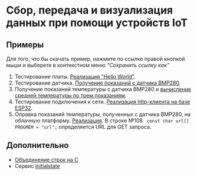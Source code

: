 # Сбор, передача и визуализация данных при помощи устройств IoT
## Примеры 
Для того, что бы скачать пример, нажмите по ссылке правой кнопкой мыши и выберете в контекстном меню *"Сохранить ссылку как"*
1. Тестирование платы. [Реализация "Hello World"](https://raw.githubusercontent.com/lyzhinIG/dpo/main/src/1_Blink.ino).
3. Тестирование датчика. [Получение показаний с датчика BMP280](https://raw.githubusercontent.com/lyzhinIG/dpo/main/src/2_bmp280test.ino). 
4. Получение показаний температуры с датчика BMP280 и [вычисление средней температуры по трем показаниям](https://raw.githubusercontent.com/lyzhinIG/dpo/main/src/3_bmp280test_mean.ino). 
5. Тестирование подключения к сети. [Реализация http-клиента на базе ESP32](https://raw.githubusercontent.com/lyzhinIG/dpo/main/src/4_BasicHttpClient.ino).
5. Оправка показаний температуры, полученных с датчика BMP280, на облачную платформу. [Реализация](https://raw.githubusercontent.com/lyzhinIG/dpo/main/src/5_BasicHttpClient_BMP280.ino). В строке №108 ` const char url[] PROGMEM = "url";` определяется URL для GET запроса.

## Дополнительно
- [Объединение строк на С](src/concatenate.c)
- Сервис [initialstate](https://initialstate.com)